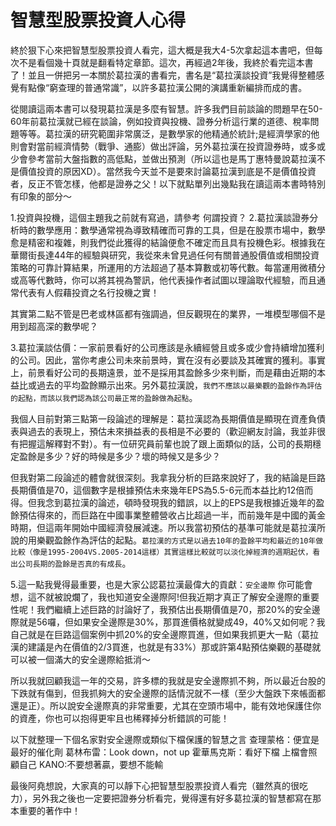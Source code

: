 # 智慧型股票投資人心得


終於狠下心來把智慧型股票投資人看完，這大概是我大4-5次拿起這本書吧，但每次不是看個幾十頁就是翻看特定章節。這次，再經過2年後，我終於看完這本書了！並且一併把另一本關於葛拉漢的書看完，書名是“葛拉漢談投資”我覺得整體感覺有點像“窮查理的普通常識”，以許多葛拉漢公開的演講重新編排而成的書。
 
從閱讀這兩本書可以發現葛拉漢是多麼有智慧。許多我們目前談論的問題早在50-60年前葛拉漢就已經在談論，例如投資與投機、證券分析這行業的道德、稅率問題等等。葛拉漢的研究範圍非常廣泛，是數學家的他精通於統計;是經濟學家的他則會對當前經濟情勢（戰爭、通膨）做出評論，另外葛拉漢在投資證券時，或多或少會參考當前大盤指數的高低點，並做出預測（所以這也是馬丁惠特曼說葛拉漢不是價值投資的原因XD）。當然我今天並不是要來討論葛拉漢到底是不是價值投資者，反正不管怎樣，他都是證券之父！以下就點單列出幾點我在讀這兩本書時特別有印象的部分～
 
1.投資與投機，這個主題我之前就有寫過，請參考 何謂投資？
2.葛拉漢談證券分析時的數學應用：數學通常視為導致精確而可靠的工具，但是在股票市場中，數學愈是精密和複雜，則我們從此獲得的結論便愈不確定而且具有投機色彩。根據我在華爾街長達44年的經驗與研究，我從來未曾見過任何有關普通股價值或相關投資策略的可靠計算結果，所運用的方法超過了基本算數或初等代數。每當運用微積分或高等代數時，你可以將其視為警訊，他代表操作者試圖以理論取代經驗，而且通常代表有人假藉投資之名行投機之實！
 
其實第二點不管是巴老或林區都有強調過，但反觀現在的業界，一堆模型哪個不是用到超高深的數學呢？
 
3.葛拉漢談估價：一家前景看好的公司應該是永續經營且或多或少會持續增加獲利的公司。因此，當你考慮公司未來前景時，實在沒有必要談及其確實的獲利。事實上，前景看好公司的長期遠景，並不是採用其盈餘多少來判斷，而是藉由近期的本益比或過去的平均盈餘顯示出來。另外葛拉漢說，`我們不應該以最樂觀的盈餘作為評估的起點，而該以我們認為該公司最正常的盈餘做為起點`。
 
我個人目前對第三點第一段論述的理解是：葛拉漢認為長期價值是顯現在資產負債表與過去的表現上，預估未來損益表的長相是不必要的（歡迎網友討論，我並非很有把握這解釋對不對）。有一位研究員前輩也說了跟上面類似的話，公司的長期穩定盈餘是多少？好的時候是多少？壞的時候又是多少？
 
但我對第二段論述的體會就很深刻。我拿我分析的巨路來說好了，我的結論是巨路長期價值是70，這個數字是根據預估未來幾年EPS為5.5-6元而本益比約12倍而得。但我念到葛拉漢的論述，頓時發現我的錯誤，以上的EPS是我根據近幾年的盈餘預估得來的，而巨路在中國事業整體營收占比超過一半，而前幾年是中國的黃金時期，但這兩年開始中國經濟發展減速。所以我當初預估的基準可能就是葛拉漢所說的用樂觀盈餘作為評估的起點。`葛拉漢的方式是以過去10年的盈餘平均和最近的10年做比較（像是1995-2004VS.2005-2014這樣）其實這樣比較就可以淡化掉經濟的週期起伏，看出公司長期的盈餘是否真的有成長`。
 
5.這一點我覺得最重要，也是大家公認葛拉漢最偉大的貢獻：`安全邊際`
你可能會想，這不就被說爛了，我也知道安全邊際阿!但我近期才真正了解安全邊際的重要性呢！我們繼續上述巨路的討論好了，我預估出長期價值是70，那20%的安全邊際就是56囉，但如果安全邊際是30%，那買進價格就變成49，40%又如何呢？我自己就是在巨路這個案例中抓20%的安全邊際買進，但如果我抓更大一點（葛拉漢的建議是內在價值的2/3買進，也就是有33%）那或許第4點預估樂觀的基礎就可以被一個滿大的安全邊際給抵消～
 
所以我就回顧我這一年的交易，許多標的我就是安全邊際抓不夠，所以最近台股的下跌就有傷到，但我抓夠大的安全邊際的話情況就不一樣（至少大盤跌下來帳面都還是正）。所以說安全邊際真的非常重要，尤其在空頭市場中，能有效地保護住你的資產，你也可以抱得更牢且也稀釋掉分析錯誤的可能！
 
以下就整理一下個名家對安全邊際或類似下檔保護的智慧之言
查理蒙格：便宜是最好的催化劑
葛林布雷：Look down，not up
霍華馬克斯：看好下檔 上檔會照顧自己
KANO:不要想著贏，要想不能輸
 
最後阿堯想說，大家真的可以靜下心把智慧型股票投資人看完（雖然真的很吃力），另外我之後也一定要把證券分析看完，覺得還有好多葛拉漢的智慧都寫在那本重要的著作中！